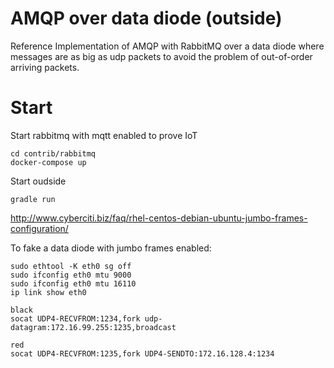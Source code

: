 # AMQP over data diode (outside)

Reference Implementation of AMQP with RabbitMQ over a data diode where messages are as big as udp packets to avoid the problem of out-of-order arriving packets.

# Start 

Start rabbitmq with mqtt enabled to prove IoT 
```
cd contrib/rabbitmq
docker-compose up
```

Start oudside 
```
gradle run
```


http://www.cyberciti.biz/faq/rhel-centos-debian-ubuntu-jumbo-frames-configuration/


To fake a data diode with jumbo frames enabled:
```
sudo ethtool -K eth0 sg off
sudo ifconfig eth0 mtu 9000
sudo ifconfig eth0 mtu 16110
ip link show eth0

black
socat UDP4-RECVFROM:1234,fork udp-datagram:172.16.99.255:1235,broadcast

red
socat UDP4-RECVFROM:1235,fork UDP4-SENDTO:172.16.128.4:1234
```
